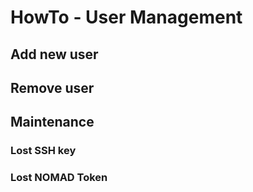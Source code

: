 # HowTo - User Management

## Add new user

## Remove user

## Maintenance

### Lost SSH key

### Lost NOMAD Token
